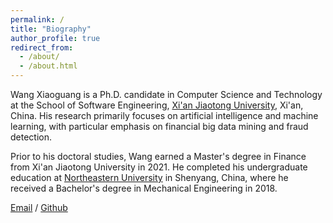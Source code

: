 ```yaml
---
permalink: /
title: "Biography"
author_profile: true
redirect_from: 
  - /about/
  - /about.html
---
```


Wang Xiaoguang is a Ph.D. candidate in Computer Science and Technology at the School of Software Engineering, [Xi'an Jiaotong University](https://www.xjtu.edu.cn/), Xi'an, China. His research primarily focuses on artificial intelligence and machine learning, with particular emphasis on financial big data mining and fraud detection.

Prior to his doctoral studies, Wang earned a Master's degree in Finance from Xi'an Jiaotong University in 2021. He completed his undergraduate education at [Northeastern University](https://www.neu.edu.cn/) in Shenyang, China, where he received a Bachelor's degree in Mechanical Engineering in 2018.

[Email](mailto:wangxg@stu.xjtu.edu.cn) / [Github](https://xiaoguangwang23.github.io/) 


